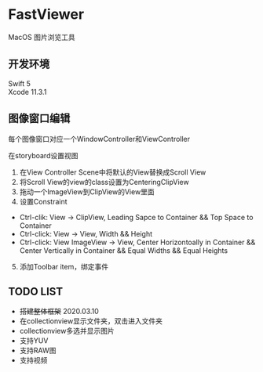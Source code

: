 # FastViewer
MacOS 图片浏览工具

## 开发环境
Swift 5<br/>
Xcode 11.3.1

## 图像窗口编辑
每个图像窗口对应一个WindowController和ViewController

在storyboard设置视图
1. 在View Controller Scene中将默认的View替换成Scroll View
2. 将Scroll View的view的class设置为CenteringClipView
3. 拖动一个ImageView到ClipView的View里面
4. 设置Constraint
- Ctrl-clik: View -> ClipView, Leading Sapce to Container && Top Space to Container
- Ctrl-click: View -> View, Width && Height
- Ctrl-click: View ImageView -> View, Center Horizontoally in Container && Center Vertically in Container && Equal Widths && Equal Heights
5. 添加Toolbar item，绑定事件

## TODO LIST
- ~~搭建整体框架~~ 2020.03.10
- 在collectionview显示文件夹，双击进入文件夹
- collectionview多选并显示图片
- 支持YUV
- 支持RAW图
- 支持视频